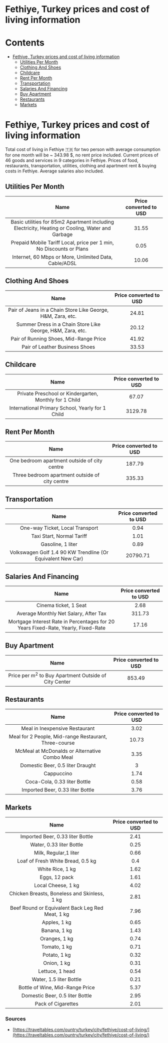 
Fethiye, Turkey prices and cost of living information
=====================================================

Contents
========

* [Fethiye, Turkey prices and cost of living information](#fethiye-turkey-prices-and-cost-of-living-information)
	* [Utilities Per Month](#utilities-per-month)
	* [Clothing And Shoes](#clothing-and-shoes)
	* [Childcare](#childcare)
	* [Rent Per Month](#rent-per-month)
	* [Transportation](#transportation)
	* [Salaries And Financing](#salaries-and-financing)
	* [Buy Apartment](#buy-apartment)
	* [Restaurants](#restaurants)
	* [Markets](#markets)

# Fethiye, Turkey prices and cost of living information


Total cost of living in Fethiye 🇹🇷 for two person with average consumption for one month will be ~ 343.98 $, no rent 
price included. Current prices of 46 goods and services in 9 categories  in Fethiye. Prices of food, restaurants, 
transportation, utilities, clothing and apartment rent & buying costs in Fethiye. Average salaries also included.
## Utilities Per Month
  

|Name|Price converted to USD|
| :---: | :---: |
|Basic utilities for 85m2 Apartment including Electricity, Heating or Cooling, Water and Garbage|31.55|
|Prepaid Mobile Tariff Local, price per 1 min, No Discounts or Plans|0.05|
|Internet, 60 Mbps or More, Unlimited Data, Cable/ADSL|10.06|
  

## Clothing And Shoes
  

|Name|Price converted to USD|
| :---: | :---: |
|Pair of Jeans in a Chain Store Like George, H&M, Zara, etc.|24.81|
|Summer Dress in a Chain Store Like George, H&M, Zara, etc.|20.12|
|Pair of Running Shoes, Mid-Range Price|41.92|
|Pair of Leather Business Shoes|33.53|
  

## Childcare
  

|Name|Price converted to USD|
| :---: | :---: |
|Private Preschool or Kindergarten, Monthly for 1 Child|67.07|
|International Primary School, Yearly for 1 Child|3129.78|
  

## Rent Per Month
  

|Name|Price converted to USD|
| :---: | :---: |
|One bedroom apartment outside of city centre|187.79|
|Three bedroom apartment outside of city centre|335.33|
  

## Transportation
  

|Name|Price converted to USD|
| :---: | :---: |
|One-way Ticket, Local Transport|0.94|
|Taxi Start, Normal Tariff|1.01|
|Gasoline, 1 liter|0.89|
|Volkswagen Golf 1.4 90 KW Trendline (Or Equivalent New Car)|20790.71|
  

## Salaries And Financing
  

|Name|Price converted to USD|
| :---: | :---: |
|Cinema ticket, 1 Seat|2.68|
|Average Monthly Net Salary, After Tax|311.73|
|Mortgage Interest Rate in Percentages for 20 Years Fixed-Rate, Yearly, Fixed-Rate|17.16|
  

## Buy Apartment
  

|Name|Price converted to USD|
| :---: | :---: |
|Price per m<sup>2</sup> to Buy Apartment Outside of City Center|853.49|
  

## Restaurants
  

|Name|Price converted to USD|
| :---: | :---: |
|Meal in Inexpensive Restaurant|3.02|
|Meal for 2 People, Mid-range Restaurant, Three-course|10.73|
|McMeal at McDonalds or Alternative Combo Meal|3.35|
|Domestic Beer, 0.5 liter Draught|3|
|Cappuccino|1.74|
|Coca-Cola, 0.33 liter Bottle|0.58|
|Imported Beer, 0.33 liter Bottle|3.76|
  

## Markets
  

|Name|Price converted to USD|
| :---: | :---: |
|Imported Beer, 0.33 liter Bottle|2.41|
|Water, 0.33 liter Bottle|0.25|
|Milk, Regular,1 liter|0.66|
|Loaf of Fresh White Bread, 0.5 kg|0.4|
|White Rice, 1 kg|1.62|
|Eggs, 12 pack|1.61|
|Local Cheese, 1 kg|4.02|
|Chicken Breasts, Boneless and Skinless, 1 kg|2.81|
|Beef Round or Equivalent Back Leg Red Meat, 1 kg |7.96|
|Apples, 1 kg|0.65|
|Banana, 1 kg|1.43|
|Oranges, 1 kg|0.74|
|Tomato, 1 kg|0.71|
|Potato, 1 kg|0.32|
|Onion, 1 kg|0.31|
|Lettuce, 1 head|0.54|
|Water, 1.5 liter Bottle|0.21|
|Bottle of Wine, Mid-Range Price|5.37|
|Domestic Beer, 0.5 liter Bottle|2.95|
|Pack of Cigarettes|2.01|
  

### Sources

- [https://traveltables.com/ountry/turkey/city/fethiye/cost-of-living/](https://traveltables.com/ountry/turkey/city/fethiye/cost-of-living/)
